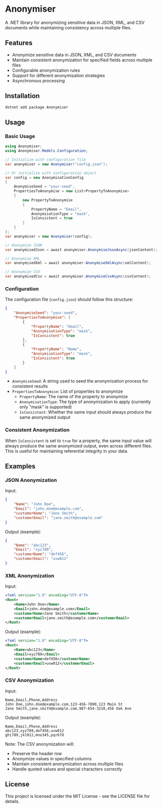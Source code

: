 # Anonymiser

A .NET library for anonymizing sensitive data in JSON, XML, and CSV documents while maintaining consistency across multiple files.

## Features

- Anonymize sensitive data in JSON, XML, and CSV documents
- Maintain consistent anonymization for specified fields across multiple files
- Configurable anonymization rules
- Support for different anonymization strategies
- Asynchronous processing

## Installation

```powershell
dotnet add package Anonymiser
```

## Usage

### Basic Usage

```csharp
using Anonymiser;
using Anonymiser.Models.Configuration;

// Initialize with configuration file
var anonymiser = new Anonymiser("config.json");

// Or initialize with configuration object
var config = new AnonymisationConfig
{
    AnonymiseSeed = "your-seed",
    PropertiesToAnonymise = new List<PropertyToAnonymise>
    {
        new PropertyToAnonymise 
        { 
            PropertyName = "Email", 
            AnonymisationType = "mask", 
            IsConsistent = true 
        }
    }
};
var anonymiser = new Anonymiser(config);

// Anonymize JSON
var anonymisedJson = await anonymiser.AnonymiseJsonAsync(jsonContent);

// Anonymize XML
var anonymisedXml = await anonymiser.AnonymiseXmlAsync(xmlContent);

// Anonymize CSV
var anonymisedCsv = await anonymiser.AnonymiseCsvAsync(csvContent);
```

### Configuration

The configuration file (`config.json`) should follow this structure:

```json
{
    "AnonymiseSeed": "your-seed",
    "PropertiesToAnonymise": [
        {
            "PropertyName": "Email",
            "AnonymisationType": "mask",
            "IsConsistent": true
        },
        {
            "PropertyName": "Name",
            "AnonymisationType": "mask",
            "IsConsistent": true
        }
    ]
}
```

- `AnonymiseSeed`: A string used to seed the anonymization process for consistent results
- `PropertiesToAnonymise`: List of properties to anonymize
  - `PropertyName`: The name of the property to anonymize
  - `AnonymisationType`: The type of anonymization to apply (currently only "mask" is supported)
  - `IsConsistent`: Whether the same input should always produce the same anonymized output

### Consistent Anonymization

When `IsConsistent` is set to `true` for a property, the same input value will always produce the same anonymized output, even across different files. This is useful for maintaining referential integrity in your data.

## Examples

### JSON Anonymization

Input:
```json
{
    "Name": "John Doe",
    "Email": "john.doe@example.com",
    "customerName": "Jane Smith",
    "customerEmail": "jane.smith@example.com"
}
```

Output (example):
```json
{
    "Name": "abc123",
    "Email": "xyz789",
    "customerName": "def456",
    "customerEmail": "uvw012"
}
```

### XML Anonymization

Input:
```xml
<?xml version="1.0" encoding="UTF-8"?>
<Root>
    <Name>John Doe</Name>
    <Email>john.doe@example.com</Email>
    <customerName>Jane Smith</customerName>
    <customerEmail>jane.smith@example.com</customerEmail>
</Root>
```

Output (example):
```xml
<?xml version="1.0" encoding="UTF-8"?>
<Root>
    <Name>abc123</Name>
    <Email>xyz789</Email>
    <customerName>def456</customerName>
    <customerEmail>uvw012</customerEmail>
</Root>
```

### CSV Anonymization

Input:
```csv
Name,Email,Phone,Address
John Doe,john.doe@example.com,123-456-7890,123 Main St
Jane Smith,jane.smith@example.com,987-654-3210,456 Oak Ave
```

Output (example):
```csv
Name,Email,Phone,Address
abc123,xyz789,def456,uvw012
ghi789,jkl012,mno345,pqr678
```

Note: The CSV anonymization will:
- Preserve the header row
- Anonymize values in specified columns
- Maintain consistent anonymization across multiple files
- Handle quoted values and special characters correctly

## License

This project is licensed under the MIT License - see the LICENSE file for details. 